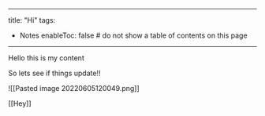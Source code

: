 
---
title: "Hi"
tags:
- Notes
enableToc: false # do not show a table of contents on this page
---

Hello this is my content

So lets see if things update!!

![[Pasted image 20220605120049.png]]

[[Hey]]

